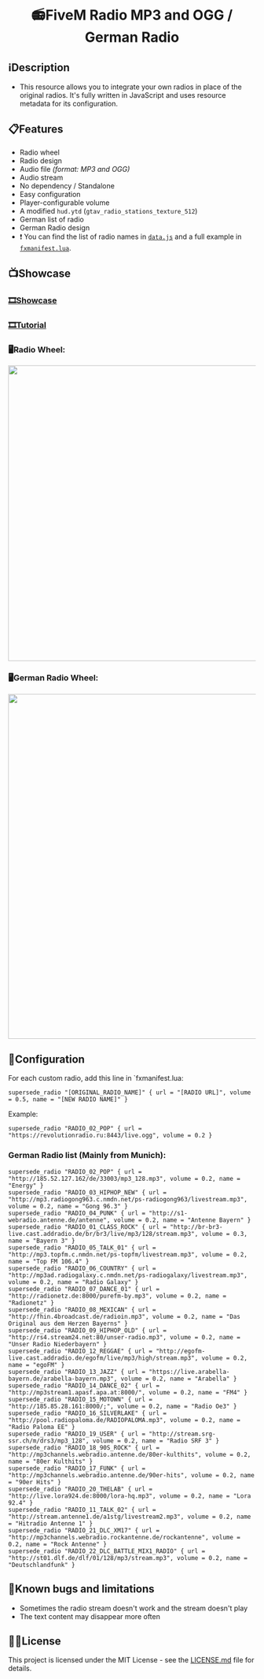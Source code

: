 <h1 align="center">📻FiveM Radio MP3 and OGG / German Radio</h1>

## ℹ️Description
- This resource allows you to integrate your own radios in place of the original radios.
It's fully written in JavaScript and uses resource metadata for its configuration.

## 📋Features
- Radio wheel
- Radio design
- Audio file *(format: MP3 and OGG)*
- Audio stream
- No dependency / Standalone
- Easy configuration
- Player-configurable volume
- A modified `hud.ytd` (`gtav_radio_stations_texture_512`)
- German list of radio
- German Radio design
- ❗ You can find the list of radio names in [`data.js`](radio/data.js) and a full example in [`fxmanifest.lua`](radio/fxmanifest.lua).

## 📺Showcase
### [🎞️Showcase](https://streamable.com/6hrhp)
### [🎞️Tutorial](https://youtu.be/2tuJZB_7WPM)
### 🖥️Radio Wheel:
<img src="https://cdn.discordapp.com/attachments/517028743357792258/908833431675342849/2021-11-12.png" width="600" height="600">

### 🖥️German Radio Wheel:
<img src="https://github.com/Zerofour04/fivem-radio-mp3-ogg/assets/60815764/ace07dfc-87b7-44e9-b197-f6485ff129f2" width="700">

## 📎Configuration
For each custom radio, add this line in `fxmanifest.lua:
```
supersede_radio "[ORIGINAL_RADIO_NAME]" { url = "[RADIO URL]", volume = 0.5, name = "[NEW RADIO NAME]" }
```
Example:
```
supersede_radio "RADIO_02_POP" { url = "https://revolutionradio.ru:8443/live.ogg", volume = 0.2 }
```

### German Radio list (Mainly from Munich):
```
supersede_radio "RADIO_02_POP" { url = "http://185.52.127.162/de/33003/mp3_128.mp3", volume = 0.2, name = "Energy" }
supersede_radio "RADIO_03_HIPHOP_NEW" { url = "http://mp3.radiogong963.c.nmdn.net/ps-radiogong963/livestream.mp3", volume = 0.2, name = "Gong 96.3" }
supersede_radio "RADIO_04_PUNK" { url = "http://s1-webradio.antenne.de/antenne", volume = 0.2, name = "Antenne Bayern" }
supersede_radio "RADIO_01_CLASS_ROCK" { url = "http://br-br3-live.cast.addradio.de/br/br3/live/mp3/128/stream.mp3", volume = 0.3, name = "Bayern 3" }
supersede_radio "RADIO_05_TALK_01" { url = "http://mp3.topfm.c.nmdn.net/ps-topfm/livestream.mp3", volume = 0.2, name = "Top FM 106.4" }
supersede_radio "RADIO_06_COUNTRY" { url = "http://mp3ad.radiogalaxy.c.nmdn.net/ps-radiogalaxy/livestream.mp3", volume = 0.2, name = "Radio Galaxy" }
supersede_radio "RADIO_07_DANCE_01" { url = "http://radionetz.de:8000/purefm-by.mp3", volume = 0.2, name = "Radionetz" }
supersede_radio "RADIO_08_MEXICAN" { url = "http://fhin.4broadcast.de/radioin.mp3", volume = 0.2, name = "Das Original aus dem Herzen Bayerns" }
supersede_radio "RADIO_09_HIPHOP_OLD" { url = "http://rs4.stream24.net:80/unser-radio.mp3", volume = 0.2, name = "Unser Radio Niederbayern" }
supersede_radio "RADIO_12_REGGAE" { url = "http://egofm-live.cast.addradio.de/egofm/live/mp3/high/stream.mp3", volume = 0.2, name = "egoFM" }
supersede_radio "RADIO_13_JAZZ" { url = "https://live.arabella-bayern.de/arabella-bayern.mp3", volume = 0.2, name = "Arabella" }
supersede_radio "RADIO_14_DANCE_02" { url = "http://mp3stream1.apasf.apa.at:8000/", volume = 0.2, name = "FM4" }
supersede_radio "RADIO_15_MOTOWN" { url = "http://185.85.28.161:8000/;", volume = 0.2, name = "Radio Oe3" }
supersede_radio "RADIO_16_SILVERLAKE" { url = "http://pool.radiopaloma.de/RADIOPALOMA.mp3", volume = 0.2, name = "Radio Paloma EE" }
supersede_radio "RADIO_19_USER" { url = "http://stream.srg-ssr.ch/m/drs3/mp3_128", volume = 0.2, name = "Radio SRF 3" }
supersede_radio "RADIO_18_90S_ROCK" { url = "http://mp3channels.webradio.antenne.de/80er-kulthits", volume = 0.2, name = "80er Kulthits" }
supersede_radio "RADIO_17_FUNK" { url = "http://mp3channels.webradio.antenne.de/90er-hits", volume = 0.2, name = "90er Hits" }
supersede_radio "RADIO_20_THELAB" { url = "http://live.lora924.de:8000/lora-hq.mp3", volume = 0.2, name = "Lora 92.4" }
supersede_radio "RADIO_11_TALK_02" { url = "http://stream.antenne1.de/a1stg/livestream2.mp3", volume = 0.2, name = "Hitradio Antenne 1" }
supersede_radio "RADIO_21_DLC_XM17" { url = "http://mp3channels.webradio.rockantenne.de/rockantenne", volume = 0.2, name = "Rock Antenne" }
supersede_radio "RADIO_22_DLC_BATTLE_MIX1_RADIO" { url = "http://st01.dlf.de/dlf/01/128/mp3/stream.mp3", volume = 0.2, name = "Deutschlandfunk" }
```

## 🐛Known bugs and limitations
- Sometimes the radio stream doesn't work and the stream doesn't play
- The text content may disappear more often

## 🧑‍⚖️License
This project is licensed under the MIT License - see the [LICENSE.md](LICENSE.md) file for details.
